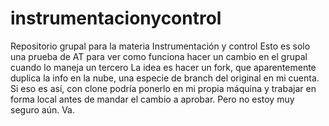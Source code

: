 # instrumentacionycontrol
Repositorio grupal para la materia Instrumentación y control
Esto es solo una prueba de AT para ver como funciona hacer un cambio en el grupal cuando lo maneja un tercero
La idea es hacer un fork, que aparentemente duplica la info en la nube, una especie de branch del original en mi cuenta.
Si eso es así, con clone podría ponerlo en mi propia máquina y trabajar en forma local antes de mandar el cambio a aprobar. Pero no estoy muy seguro aún. Va.
